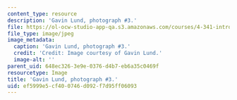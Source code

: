 ```yaml
---
content_type: resource
description: 'Gavin Lund, photograph #3.'
file: https://ol-ocw-studio-app-qa.s3.amazonaws.com/courses/4-341-introduction-to-photography-and-related-media-fall-2007/ef5999e5cf400746d092f7d95ff06093_lund3.jpg
file_type: image/jpeg
image_metadata:
  caption: 'Gavin Lund, photograph #3.'
  credit: 'Credit: Image courtesy of Gavin Lund.'
  image-alt: ''
parent_uid: 648ec326-3e9e-0376-d4b7-eb6a35c0469f
resourcetype: Image
title: 'Gavin Lund, photograph #3.'
uid: ef5999e5-cf40-0746-d092-f7d95ff06093
---
```

